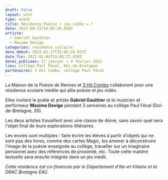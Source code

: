 ```yaml
---
draft: false
layout: post
type: event
title: Résidence Poésie + jeu vidéo = ?
date: 2022-08-31T14:05:26.828Z
artiste:
  - Gabriel Gauthier
  - Maxime Devige
categories: residence_scolaire
date_debut: 2022-01-17T15:05:26.937Z
date_fin: 2022-02-04T15:05:27.020Z
dates_publiees: 17 janvier → 4 février 2022
lieu: Collège Paul Féval, Dol-de-Bretagne
partenaires: 3 Hit Combo, collège Paul Féval
---
```

La Maison de la Poésie de Rennes et [3 Hit Combo](http://www.3hitcombo.fr/) collaborent pour une résidence scolaire inédite qui allie poésie et jeu vidéo. 

Elles invitent le poète et artiste **Gabriel Gauthier** et le musicien et performeur **Maxime Devige** pendant 3 semaines au collège Paul Féval (Dol-de-Bretagne, 35). 

Les deux artistes travaillent avec une classe de 4ème, sans savoir quel sera l'objet final de leurs explorations littéraires.

Les envies sont multiples : faire écrire les élèves à partir d'objets qui ne sont pas des livres, comme des cartes Magic, les amener à déconstruire l'image de la poésie enseignée au collège, travailler sur un imaginaire personnel avec des références de proximité, etc. Toute cette matière textuelle sera ensuite intégrée dans un jeu inédit.

*Cette résidence est co-financée par le Département d'Ille-et-Vilaine et la DRAC Bretagne EAC.*